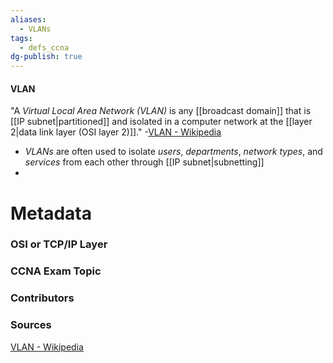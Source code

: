 ```yaml
---
aliases:
  - VLANs
tags:
  - defs_ccna
dg-publish: true
---
```

#### VLAN
"A *Virtual Local Area Network (VLAN)* is any [[broadcast domain]] that is [[IP subnet|partitioned]] and isolated in a computer network at the [[layer 2|data link layer (OSI layer 2)]]."
	-[VLAN - Wikipedia](https://en.wikipedia.org/wiki/VLAN)
- *VLANs* are often used to isolate *users*, *departments*, *network types*, and *services* from each other through [[IP subnet|subnetting]]
- 








# Metadata
### OSI or TCP/IP Layer

### CCNA Exam Topic

### Contributors

### Sources
[VLAN - Wikipedia](https://en.wikipedia.org/wiki/VLAN)
